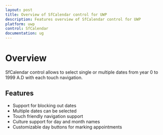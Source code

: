 ```yaml
---
layout: post
title: Overview of SfCalendar control for UWP
description: Features overview of SfCalendar control for UWP
platform: uwp
control: SfCalendar
documentation: ug
---
```


# Overview

SfCalendar control allows to select single or multiple dates from year 0 to 1999 A.D with each touch navigation.

## Features

* Support for blocking out dates
* Multiple dates can be selected
* Touch friendly navigation support
* Culture support for day and month names
* Customizable day buttons for marking appointments


